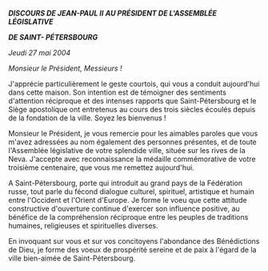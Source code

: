 ***DISCOURS DE JEAN-PAUL II*** ***AU PRÉSIDENT DE L'ASSEMBLÉE LÉGISLATIVE***

***DE SAINT- PÉTERSBOURG***

*Jeudi 27 mai 2004*

*Monsieur le Président, Messieurs !*

J'apprécie particulièrement le geste courtois, qui vous a conduit aujourd'hui dans cette maison. Son intention est de témoigner des sentiments d'attention réciproque et des intenses rapports que Saint-Pétersbourg et le Siège apostolique ont entretenus au cours des trois siècles écoulés depuis de la fondation de la ville. Soyez les bienvenus !

Monsieur le Président, je vous remercie pour les aimables paroles que vous m'avez adressées au nom également des personnes présentes, et de toute l'Assemblée législative de votre splendide ville, située sur les rives de la Neva. J'accepte avec reconnaissance la médaille commémorative de votre troisième centenaire, que vous me remettez aujourd'hui.

A Saint-Pétersbourg, porte qui introduit au grand pays de la Fédération russe, tout parle du fécond dialogue culturel, spirituel, artistique et humain entre l'Occident et l'Orient d'Europe. Je forme le voeu que cette attitude constructive d'ouverture continue d'exercer son influence positive, au bénéfice de la compréhension réciproque entre les peuples de traditions humaines, religieuses et spirituelles diverses.

En invoquant sur vous et sur vos concitoyens l'abondance des Bénédictions de Dieu, je forme des voeux de prospérité sereine et de paix à l'égard de la ville bien-aimée de Saint-Pétersbourg.